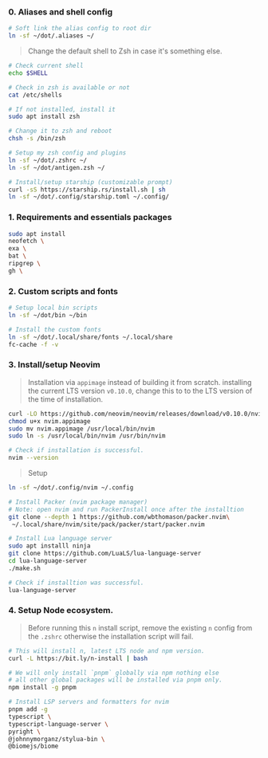 ### 0. Aliases and shell config

```sh
# Soft link the alias config to root dir
ln -sf ~/dot/.aliases ~/
```

> Change the default shell to Zsh in case it's something else.

```sh
# Check current shell
echo $SHELL

# Check in zsh is available or not
cat /etc/shells

# If not installed, install it
sudo apt install zsh

# Change it to zsh and reboot
chsh -s /bin/zsh

# Setup my zsh config and plugins
ln -sf ~/dot/.zshrc ~/
ln -sf ~/dot/antigen.zsh ~/

# Install/setup starship (customizable prompt)
curl -sS https://starship.rs/install.sh | sh
ln -sf ~/dot/.config/starship.toml ~/.config/
```

### 1. Requirements and essentials packages

```sh
sudo apt install
neofetch \
exa \
bat \
ripgrep \
gh \
```

### 2. Custom scripts and fonts

```sh
# Setup local bin scripts
ln -sf ~/dot/bin ~/bin

# Install the custom fonts
ln -sf ~/dot/.local/share/fonts ~/.local/share
fc-cache -f -v
```

### 3. Install/setup Neovim

> Installation via `appimage` instead of building it from scratch.
installing the current LTS version `v0.10.0`, change this to
to the LTS version of the time of installation.

```sh
curl -LO https://github.com/neovim/neovim/releases/download/v0.10.0/nvim.appimage
chmod u+x nvim.appimage
sudo mv nvim.appimage /usr/local/bin/nvim
sudo ln -s /usr/local/bin/nvim /usr/bin/nvim

# Check if installation is successful.
nvim --version
```

> Setup
```sh
ln -sf ~/dot/.config/nvim ~/.config

# Install Packer (nvim package manager)
# Note: open nvim and run PackerInstall once after the installtion
git clone --depth 1 https://github.com/wbthomason/packer.nvim\
 ~/.local/share/nvim/site/pack/packer/start/packer.nvim

# Install Lua language server
sudo apt installl ninja
git clone https://github.com/LuaLS/lua-language-server
cd lua-language-server
./make.sh

# Check if installtion was successful.
lua-language-server
```

### 4. Setup Node ecosystem.

> Before running this `n` install script, remove the existing `n` config from the `.zshrc` otherwise the installation script will fail.

```sh
# This will install n, latest LTS node and npm version.
curl -L https://bit.ly/n-install | bash

# We will only install `pnpm` globally via npm nothing else
# all other global packages will be installed via pnpm only.
npm install -g pnpm

# Install LSP servers and formatters for nvim
pnpm add -g
typescript \
typescript-language-server \
pyright \
@johnnymorganz/stylua-bin \
@biomejs/biome
```
